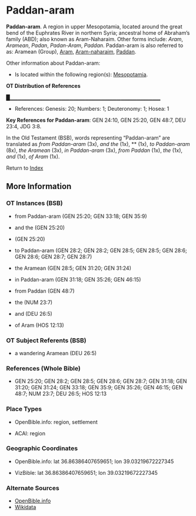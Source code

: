 # Paddan-aram
**Paddan-aram**. 
A region in upper Mesopotamia, located around the great bend of the Euphrates River in northern Syria; ancestral home of Abraham’s family (ABD); also known as Aram-Naharaim. 
Other forms include: 
*Aram*, *Aramean*, *Padan*, *Padan-Aram*, *Paddan*. 
Paddan-aram is also referred to as: 
Aramean (Group), [Aram](Aram.md), [Aram-naharaim](Aram-naharaim.md), [Paddan](Paddan.md). 




Other information about Paddan-aram:


* Is located within the following region(s): 
[Mesopotamia](Mesopotamia.md). 


**OT Distribution of References**

█▁▁▁▁▁▁▁▁▁▁▁▁▁▁▁▁▁▁▁▁▁▁▁▁▁▁▁▁▁▁▁▁▁▁▁▁▁▁
* References: Genesis: 20; Numbers: 1; Deuteronomy: 1; Hosea: 1



**Key References for Paddan-aram**: 
GEN 24:10, GEN 25:20, GEN 48:7, DEU 23:4, JDG 3:8. 


In the Old Testament (BSB), words representing “Paddan-aram” are translated as 
*from Paddan-aram* (3x), *and the* (1x), ** (1x), *to Paddan-aram* (8x), *the Aramean* (3x), *in Paddan-aram* (3x), *from Paddan* (1x), *the* (1x), *and* (1x), *of Aram* (1x). 




Return to [Index](00-Index.md)

## More Information

### OT Instances (BSB)

* from Paddan-aram (GEN 25:20; GEN 33:18; GEN 35:9)

* and the (GEN 25:20)

*  (GEN 25:20)

* to Paddan-aram (GEN 28:2; GEN 28:2; GEN 28:5; GEN 28:5; GEN 28:6; GEN 28:6; GEN 28:7; GEN 28:7)

* the Aramean (GEN 28:5; GEN 31:20; GEN 31:24)

* in Paddan-aram (GEN 31:18; GEN 35:26; GEN 46:15)

* from Paddan (GEN 48:7)

* the (NUM 23:7)

* and (DEU 26:5)

* of Aram (HOS 12:13)



### OT Subject Referents (BSB)

* a wandering Aramean (DEU 26:5)



### References (Whole Bible)

* GEN 25:20; GEN 28:2; GEN 28:5; GEN 28:6; GEN 28:7; GEN 31:18; GEN 31:20; GEN 31:24; GEN 33:18; GEN 35:9; GEN 35:26; GEN 46:15; GEN 48:7; NUM 23:7; DEU 26:5; HOS 12:13


### Place Types

* OpenBible.info: region, settlement

* ACAI: region



### Geographic Coordinates

* OpenBible.info: lat 36.86386407659651; lon 39.03219672227345

* VizBible: lat 36.86386407659651; lon 39.03219672227345



### Alternate Sources

* [OpenBible.info](https://www.openbible.info/geo/ancient/a8ec7ba)
* [Wikidata](http://www.wikidata.org/entity/Q1257454)



